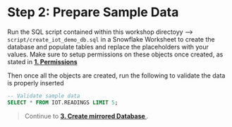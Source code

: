 # Step 2: Prepare Sample Data

Run the SQL script contained within this workshop directoyy --> `script/create_iot_demo_db.sql` in a Snowflake Worksheet to create the database and populate tables and replace the placeholders with your values. Make sure to setup permissions on these objects once created, as stated in **[1. Permissions ](01-permissions.md)**

Then once all the objects are created, run the following to validate the data is properly inserted

```sql
-- Validate sample data
SELECT * FROM IOT.READINGS LIMIT 5;
```




> Continue to **[3. Create mirrored Database ](03-create-mirrored-db.md)**.
